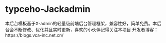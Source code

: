 <h1>typceho-Jackadmin</h1>
本后台模板基于X-admin的轻量级前端后台管理框架，兼容性好，简单免费。本后台会不断修改、优化并且实时更新，喜欢的小伙伴记得关注本项目 开发者博客：https://blogs.vca-inc.net.cn/

